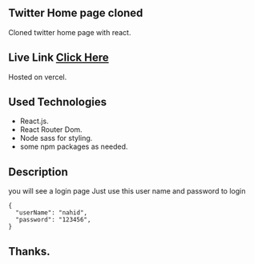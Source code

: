 
## Twitter Home page cloned
Cloned twitter home page with react.

## Live Link [Click Here](https://twitter-homepage.vercel.app/)
Hosted on vercel.

## Used Technologies
- React.js.
- React Router Dom.
- Node sass for styling.
- some npm packages as needed.

## Description
you will see a login page 
Just use this user name and password to login
```
{
  "userName": "nahid",
  "password": "123456",
}
```



## Thanks.
